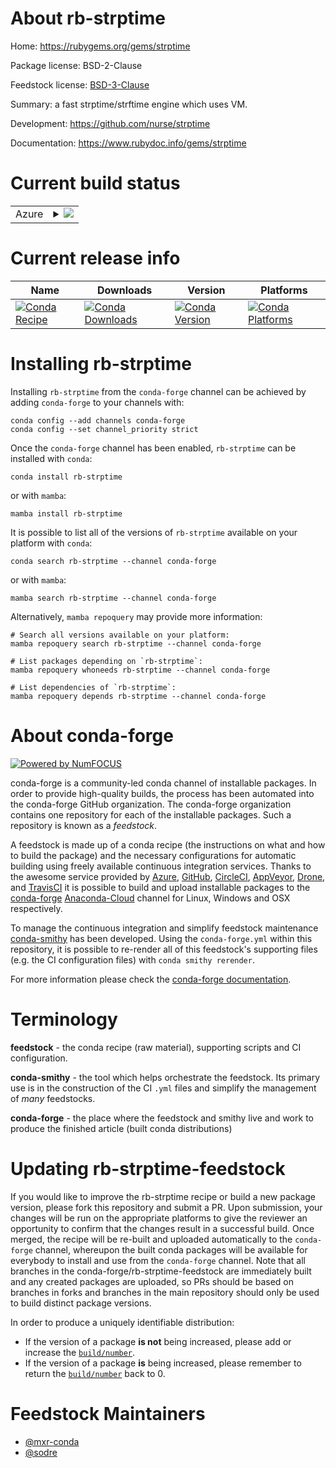 About rb-strptime
=================

Home: https://rubygems.org/gems/strptime

Package license: BSD-2-Clause

Feedstock license: [BSD-3-Clause](https://github.com/conda-forge/rb-strptime-feedstock/blob/main/LICENSE.txt)

Summary: a fast strptime/strftime engine which uses VM.

Development: https://github.com/nurse/strptime

Documentation: https://www.rubydoc.info/gems/strptime

Current build status
====================


<table>
    
  <tr>
    <td>Azure</td>
    <td>
      <details>
        <summary>
          <a href="https://dev.azure.com/conda-forge/feedstock-builds/_build/latest?definitionId=7849&branchName=main">
            <img src="https://dev.azure.com/conda-forge/feedstock-builds/_apis/build/status/rb-strptime-feedstock?branchName=main">
          </a>
        </summary>
        <table>
          <thead><tr><th>Variant</th><th>Status</th></tr></thead>
          <tbody><tr>
              <td>linux_64_ruby2.6</td>
              <td>
                <a href="https://dev.azure.com/conda-forge/feedstock-builds/_build/latest?definitionId=7849&branchName=main">
                  <img src="https://dev.azure.com/conda-forge/feedstock-builds/_apis/build/status/rb-strptime-feedstock?branchName=main&jobName=linux&configuration=linux%20linux_64_ruby2.6" alt="variant">
                </a>
              </td>
            </tr><tr>
              <td>linux_64_ruby3.1</td>
              <td>
                <a href="https://dev.azure.com/conda-forge/feedstock-builds/_build/latest?definitionId=7849&branchName=main">
                  <img src="https://dev.azure.com/conda-forge/feedstock-builds/_apis/build/status/rb-strptime-feedstock?branchName=main&jobName=linux&configuration=linux%20linux_64_ruby3.1" alt="variant">
                </a>
              </td>
            </tr><tr>
              <td>osx_64_ruby2.6</td>
              <td>
                <a href="https://dev.azure.com/conda-forge/feedstock-builds/_build/latest?definitionId=7849&branchName=main">
                  <img src="https://dev.azure.com/conda-forge/feedstock-builds/_apis/build/status/rb-strptime-feedstock?branchName=main&jobName=osx&configuration=osx%20osx_64_ruby2.6" alt="variant">
                </a>
              </td>
            </tr><tr>
              <td>osx_64_ruby3.1</td>
              <td>
                <a href="https://dev.azure.com/conda-forge/feedstock-builds/_build/latest?definitionId=7849&branchName=main">
                  <img src="https://dev.azure.com/conda-forge/feedstock-builds/_apis/build/status/rb-strptime-feedstock?branchName=main&jobName=osx&configuration=osx%20osx_64_ruby3.1" alt="variant">
                </a>
              </td>
            </tr>
          </tbody>
        </table>
      </details>
    </td>
  </tr>
</table>

Current release info
====================

| Name | Downloads | Version | Platforms |
| --- | --- | --- | --- |
| [![Conda Recipe](https://img.shields.io/badge/recipe-rb--strptime-green.svg)](https://anaconda.org/conda-forge/rb-strptime) | [![Conda Downloads](https://img.shields.io/conda/dn/conda-forge/rb-strptime.svg)](https://anaconda.org/conda-forge/rb-strptime) | [![Conda Version](https://img.shields.io/conda/vn/conda-forge/rb-strptime.svg)](https://anaconda.org/conda-forge/rb-strptime) | [![Conda Platforms](https://img.shields.io/conda/pn/conda-forge/rb-strptime.svg)](https://anaconda.org/conda-forge/rb-strptime) |

Installing rb-strptime
======================

Installing `rb-strptime` from the `conda-forge` channel can be achieved by adding `conda-forge` to your channels with:

```
conda config --add channels conda-forge
conda config --set channel_priority strict
```

Once the `conda-forge` channel has been enabled, `rb-strptime` can be installed with `conda`:

```
conda install rb-strptime
```

or with `mamba`:

```
mamba install rb-strptime
```

It is possible to list all of the versions of `rb-strptime` available on your platform with `conda`:

```
conda search rb-strptime --channel conda-forge
```

or with `mamba`:

```
mamba search rb-strptime --channel conda-forge
```

Alternatively, `mamba repoquery` may provide more information:

```
# Search all versions available on your platform:
mamba repoquery search rb-strptime --channel conda-forge

# List packages depending on `rb-strptime`:
mamba repoquery whoneeds rb-strptime --channel conda-forge

# List dependencies of `rb-strptime`:
mamba repoquery depends rb-strptime --channel conda-forge
```


About conda-forge
=================

[![Powered by
NumFOCUS](https://img.shields.io/badge/powered%20by-NumFOCUS-orange.svg?style=flat&colorA=E1523D&colorB=007D8A)](https://numfocus.org)

conda-forge is a community-led conda channel of installable packages.
In order to provide high-quality builds, the process has been automated into the
conda-forge GitHub organization. The conda-forge organization contains one repository
for each of the installable packages. Such a repository is known as a *feedstock*.

A feedstock is made up of a conda recipe (the instructions on what and how to build
the package) and the necessary configurations for automatic building using freely
available continuous integration services. Thanks to the awesome service provided by
[Azure](https://azure.microsoft.com/en-us/services/devops/), [GitHub](https://github.com/),
[CircleCI](https://circleci.com/), [AppVeyor](https://www.appveyor.com/),
[Drone](https://cloud.drone.io/welcome), and [TravisCI](https://travis-ci.com/)
it is possible to build and upload installable packages to the
[conda-forge](https://anaconda.org/conda-forge) [Anaconda-Cloud](https://anaconda.org/)
channel for Linux, Windows and OSX respectively.

To manage the continuous integration and simplify feedstock maintenance
[conda-smithy](https://github.com/conda-forge/conda-smithy) has been developed.
Using the ``conda-forge.yml`` within this repository, it is possible to re-render all of
this feedstock's supporting files (e.g. the CI configuration files) with ``conda smithy rerender``.

For more information please check the [conda-forge documentation](https://conda-forge.org/docs/).

Terminology
===========

**feedstock** - the conda recipe (raw material), supporting scripts and CI configuration.

**conda-smithy** - the tool which helps orchestrate the feedstock.
                   Its primary use is in the construction of the CI ``.yml`` files
                   and simplify the management of *many* feedstocks.

**conda-forge** - the place where the feedstock and smithy live and work to
                  produce the finished article (built conda distributions)


Updating rb-strptime-feedstock
==============================

If you would like to improve the rb-strptime recipe or build a new
package version, please fork this repository and submit a PR. Upon submission,
your changes will be run on the appropriate platforms to give the reviewer an
opportunity to confirm that the changes result in a successful build. Once
merged, the recipe will be re-built and uploaded automatically to the
`conda-forge` channel, whereupon the built conda packages will be available for
everybody to install and use from the `conda-forge` channel.
Note that all branches in the conda-forge/rb-strptime-feedstock are
immediately built and any created packages are uploaded, so PRs should be based
on branches in forks and branches in the main repository should only be used to
build distinct package versions.

In order to produce a uniquely identifiable distribution:
 * If the version of a package **is not** being increased, please add or increase
   the [``build/number``](https://docs.conda.io/projects/conda-build/en/latest/resources/define-metadata.html#build-number-and-string).
 * If the version of a package **is** being increased, please remember to return
   the [``build/number``](https://docs.conda.io/projects/conda-build/en/latest/resources/define-metadata.html#build-number-and-string)
   back to 0.

Feedstock Maintainers
=====================

* [@mxr-conda](https://github.com/mxr-conda/)
* [@sodre](https://github.com/sodre/)

